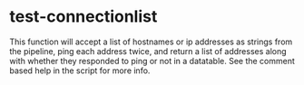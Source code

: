 # test-connectionlist
This function will accept a list of hostnames or ip addresses as strings from the pipeline, ping each address twice, and return a list of addresses along with whether they responded to ping or not in a datatable. See the comment based help in the script for more info.
